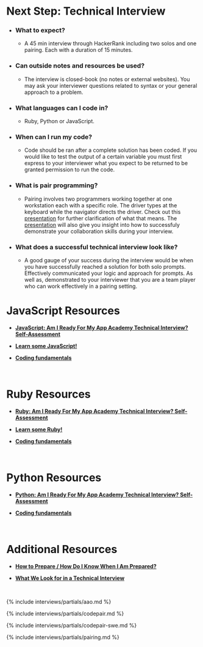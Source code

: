 # Next Step: Technical Interview

* ### What to expect?
   * A 45 min interview through HackerRank  including two solos and one pairing. Each with a duration of 15 minutes.

* ### Can outside notes and resources be used?
    * The interview is closed-book (no notes or external websites). You may ask your interviewer questions related to syntax or your general approach to a problem.

 * ### What languages can I code in?
    * Ruby, Python or JavaScript.

* ### When can I run my code?
    * Code should be ran after a complete solution has been coded. If you would like to test the output of a certain variable you must first express to your interviewer what you expect to be returned to be granted permission to run the code.

* ### What is pair programming?
    * Pairing involves two programmers working together at one workstation each with a specific role. The driver types at the keyboard while the navigator directs the driver. Check out this [presentation][pair-pro-pres] for further clarification of what that means. The [presentation][pair-pro-pres] will also give you insight into how to successfuly demonstrate your collaboration skills during your interview.

* ### What does a successful technical interview look like?
    * A good gauge of your success during the interview would be when you have successfully reached a solution for both solo prompts. Effectively communicated your logic and approach for prompts. As well as, demonstrated to your interviewer that you are a team player who can work effectively in a pairing setting.


# JavaScript Resources
* **[JavaScript: Am I Ready For My App Academy Technical Interview? Self-Assessment][js-tech-self-assessment]**

* **[Learn some JavaScript!][js-learn]**


* **[Coding fundamentals][int-pro]**

&nbsp;

# Ruby Resources
* **[Ruby: Am I Ready For My App Academy Technical Interview? Self-Assessment][ruby-tech-self-assessment]**

* **[Learn some Ruby!][rb-learn]**


* **[Coding fundamentals][int-pro]**

&nbsp;

# Python Resources
* **[Python: Am I Ready For My App Academy Technical Interview? Self-Assessment][python-tech-self-assessment]**

* **[Coding fundamentals][int-pro]**

&nbsp;

# Additional Resources
* **[How to Prepare / How Do I Know When I Am Prepared?][how-to-prepare]**

* **[What We Look for in a Technical Interview][what-we-look-for]**

&nbsp;

[ruby-tech-self-assessment]: https://docs.google.com/document/d/1wsm1tJ0AtfdL_xIZwd-ZqaUDQqXxv8AbTvoPzY13Eag/edit
[js-tech-self-assessment]: https://docs.google.com/document/d/19KYhiz5AgAucLlcbJLx9c3u8yJu71ppbu7LqFF4jOCE/edit
[python-tech-self-assessment]: https://docs.google.com/document/d/14_NcyuCSmQG-PPGPhiFVvsBh4dM6qHAvpIymptnILEQ/edit
[how-to-prepare]: https://vimeo.com/268102365
[what-we-look-for]: https://vimeo.com/268089805/2a71dddc99
[pair-pro-pres]: https://docs.google.com/presentation/d/1lTHwBD6uHbMz4QatLxTOLHVwnj7zFpR2cecbTUQ4Qbc/edit?usp=sharing
[js-learn]: https://open.appacademy.io/learn/full-stack-online/javascript/setting-up-a-development-environment--phase-3--
[rb-learn]: https://open.appacademy.io/learn/full-stack-online/ruby/setting-up-a-development-environment--phase-1-
[int-pro]: https://open.appacademy.io/learn/full-stack-online/intro-to-programming/welcome

{% include interviews/partials/aao.md %}

{% include interviews/partials/codepair.md %}

{% include interviews/partials/codepair-swe.md %}

{% include interviews/partials/pairing.md %}
